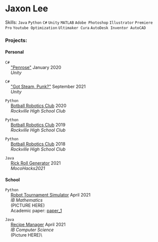 # Jaxon Lee 
Skills: `Java` `Python` `C#` `Unity` `MATLAB` `Adobe Photoshop` `Illustrator` `Premiere Pro` `Youtube Optimization` `Ultimaker Cura` `AutoDesk Inventor AutoCAD`

### Projects:
#### **Personal**
`C#`\
&emsp; ["Penrose"]() January 2020\
&emsp; _Unity_

`C#`\
&emsp; ["Got Steam, Punk?"]() September 2021\
&emsp; _Unity_

`Python`\
&emsp; [Botball Robotics Club]() 2020\
&emsp; _Rockville High School Club_

`Python`\
&emsp; [Botball Robotics Club]() 2019\
&emsp; _Rockville High School Club_

`Python`\
&emsp; [Botball Robotics Club]() 2018\
&emsp; _Rockville High School Club_

`Java`\
&emsp; [Rick Roll Generator]() 2021\
&emsp; _MocoHacks2021_

#### **School**
`Python`\
&emsp; [Robot Tournament Simulator](https://github.com/Gidntsquia/math_IA) April 2021 \
&emsp; _IB Mathematics_\
&emsp; (PICTURE HERE)\
&emsp; Academic paper: [paper_1]()

`Java`\
&emsp; [Recipe Manager]() April 2021 \
&emsp; _IB Computer Science_ \
&emsp; (Picture HERE)\


